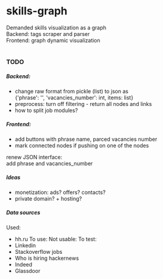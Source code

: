 # skills-graph
  Demanded skills visualization as a graph\
  Backend: tags scraper and parser\
  Frontend: graph dynamic visualization 

#
### TODO
##### Backend:
* change raw format from pickle (list) to json as \
{'phrase': '', 'vacancies_number': int, items: list}
* preprocess: turn off filtering - return all nodes and links
* how to split job modules?

##### Frontend:
* add buttons with phrase name, parced vacancies number
* mark connected nodes if pushing on one of the nodes

renew JSON interface:\
add phrase and vacancies_number

##### Ideas
* monetization: ads? offers? contacts?
* private domain? + hosting?

##### Data sources
Used:
* hh.ru
To use:
Not usable:
To test:
* Linkedin
* Stackoverflow jobs
* Who is hiring hackernews
* Indeed
* Glassdoor
